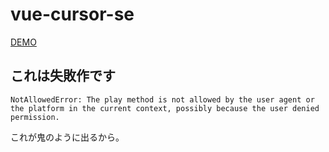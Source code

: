 # vue-cursor-se

[DEMO](https://mattune.github.io/vue-cursor-se/)

## これは失敗作です

```
NotAllowedError: The play method is not allowed by the user agent or the platform in the current context, possibly because the user denied permission.
```
これが鬼のように出るから。